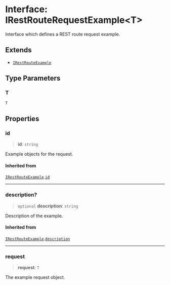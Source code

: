 # Interface: IRestRouteRequestExample\<T\>

Interface which defines a REST route request example.

## Extends

- [`IRestRouteExample`](IRestRouteExample.md)

## Type Parameters

### T

`T`

## Properties

### id

> **id**: `string`

Example objects for the request.

#### Inherited from

[`IRestRouteExample`](IRestRouteExample.md).[`id`](IRestRouteExample.md#id)

***

### description?

> `optional` **description**: `string`

Description of the example.

#### Inherited from

[`IRestRouteExample`](IRestRouteExample.md).[`description`](IRestRouteExample.md#description)

***

### request

> **request**: `T`

The example request object.

